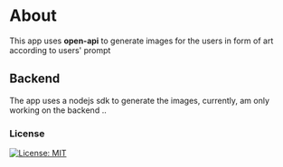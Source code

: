# About
 This app uses **open-api** to generate images for the users in form of art according to users' prompt

## Backend
The app uses a  nodejs sdk to generate the images, currently, am only working on the backend ..

### License

[![License: MIT](https://img.shields.io/badge/License-MIT-yellow.svg)](https://opensource.org/licenses/MIT)

